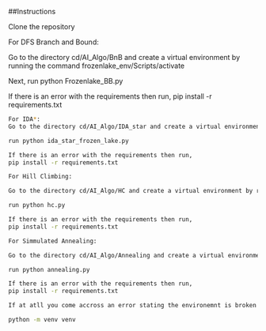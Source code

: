 ##Instructions

Clone the repository 

For DFS Branch and Bound:

Go to the directory cd/AI_Algo/BnB and create a virtual environment by running the command frozenlake_env/Scripts/activate

Next, run python Frozenlake_BB.py

If there is an error with the requirements then run,
pip install -r requirements.txt
```bash
For IDA*:
Go to the directory cd/AI_Algo/IDA_star and create a virtual environment by running the command venv/Scripts/activate

run python ida_star_frozen_lake.py

If there is an error with the requirements then run,
pip install -r requirements.txt

For Hill Climbing:

Go to the directory cd/AI_Algo/HC and create a virtual environment by running the command venv/Scripts/activate

run python hc.py

If there is an error with the requirements then run,
pip install -r requirements.txt

For Simmulated Annealing:

Go to the directory cd/AI_Algo/Annealing and create a virtual environment by running the command frozenlake_env/Scripts/activate

run python annealing.py

If there is an error with the requirements then run,
pip install -r requirements.txt

If at atll you come accross an error stating the environemnt is broken please create a new environment by running the command:

python -m venv venv


